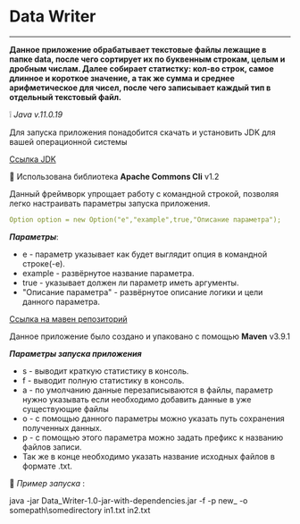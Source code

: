 # Data Writer
____
__Данное приложение обрабатывает текстовые файлы лежащие в папке data, после чего сортирует их по буквенным строкам, целым и дробным числам.
Далее собирает статистку: кол-во строк, самое длинное и короткое значение, а так же сумма и среднее арифметическое для чисел, после чего записывает каждый тип в отдельный текстовый файл.__

:grey_exclamation: _Java v.11.0.19_

Для запуска приложения понадобится скачать и установить JDK для вашей операционной системы

[Ссылка JDK](<https://www.oracle.com/java/technologies/javase/jdk20-archive-downloads.html>)

:orange_book: Использована библиотека **Apache Commons Cli**  v1.2

Данный фреймворк упрощает работу с командной строкой, позволяя легко настраивать параметры запуска приложения.
```yaml
Option option = new Option("e","example",true,"Описание параметра");
```
***Параметры***:

+ е - параметр указывает как будет выглядит опция в командной строке(-е).
+ example - развёрнутое название параметра.
+ true - указывает должен ли параметр иметь аргументы.
+ "Описание параметра" - развёрнутое описание логики и цели данного параметра.

[Ссылка на мавен репозиторий](<https://mvnrepository.com/artifact/commons-cli/commons-cli/1.2>)

Данное приложение было создано и упаковано с помощью **Maven** v3.9.1

***Параметры запуска приложения***

+ s - выводит краткую статистику в консоль.
+ f - выводит полную статистику в консоль.
+ а - по умолчанию данные перезаписываются в файлы, параметр нужно указывать если необходимо добавить данные в уже существующие файлы
+ o - c помощью данного параметры можно указать путь сохранения полученных данных.
+ p - с помощью этого параметра можно задать префикс к названию файлов записи.
+ Так же в конце необходимо указать название исходных файлов в формате .txt.

:page_facing_up: *Пример запуска* :

java -jar Data_Writer-1.0-jar-with-dependencies.jar -f -p new_ -o somepath\\somedirectory in1.txt in2.txt
